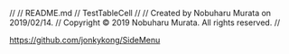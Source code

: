 //
//  README.md
//  TestTableCell
//
//  Created by Nobuharu Murata on 2019/02/14.
//  Copyright © 2019 Nobuharu Murata. All rights reserved.
//

https://github.com/jonkykong/SideMenu
